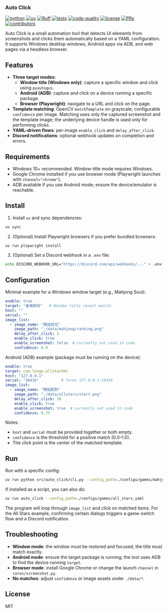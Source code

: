 ### Auto Click

[![python](https://img.shields.io/badge/-Python_3.10_%7C_3.11_%7C_3.12-blue?logo=python&logoColor=white)](https://github.com/pre-commit/pre-commit)
[![uv](https://img.shields.io/badge/-uv_dependency_management-2C5F2D?logo=python&logoColor=white)](https://docs.astral.sh/uv/)
[![Ruff](https://img.shields.io/endpoint?url=https://raw.githubusercontent.com/astral-sh/ruff/main/assets/badge/v2.json)](https://github.com/astral-sh/ruff)
[![tests](https://github.com/Mai0313/auto_click/actions/workflows/test.yml/badge.svg)](https://github.com/Mai0313/auto_click/actions/workflows/test.yml)
[![code-quality](https://github.com/Mai0313/auto_click/actions/workflows/code-quality-check.yml/badge.svg)](https://github.com/Mai0313/auto_click/actions/workflows/code-quality-check.yml)
[![license](https://img.shields.io/badge/License-MIT-green.svg?labelColor=gray)](https://github.com/Mai0313/auto_click/tree/master?tab=License-1-ov-file)
[![PRs](https://img.shields.io/badge/PRs-welcome-brightgreen.svg)](https://github.com/Mai0313/auto_click/pulls)
[![contributors](https://img.shields.io/github/contributors/Mai0313/auto_click.svg)](https://github.com/Mai0313/auto_click/graphs/contributors)

Auto Click is a small automation tool that detects UI elements from screenshots and clicks them automatically based on a YAML configuration. It supports Windows desktop windows, Android apps via ADB, and web pages via a headless browser.

## Features

- **Three target modes**:
  - **Window title (Windows only)**: capture a specific window and click using `pyautogui`.
  - **Android (ADB)**: capture and click on a device running a specific package.
  - **Browser (Playwright)**: navigate to a URL and click on the page.
- **Template matching**: OpenCV `matchTemplate` on grayscale; configurable `confidence` per image. Matching uses only the captured screenshot and the template image; the underlying device handle is used only for performing clicks.
- **YAML-driven flows**: per-image `enable_click` and `delay_after_click`.
- **Discord notifications**: optional webhook updates on completion and errors.

## Requirements

- Windows 10+ recommended. Window-title mode requires Windows.
- Google Chrome installed if you use browser mode (Playwright launches with `channel="chrome"`).
- ADB available if you use Android mode; ensure the device/emulator is reachable.

## Install

1) Install `uv` and sync dependencies:

```bash
uv sync
```

2) (Optional) Install Playwright browsers if you prefer bundled browsers:

```bash
uv run playwright install
```

3) (Optional) Set a Discord webhook in a `.env` file:

```bash
echo DISCORD_WEBHOOK_URL="https://discord.com/api/webhooks/..." > .env
```

## Configuration

Minimal example for a Windows window target (e.g., Mahjong Soul):

```yaml
enable: true
target: "雀魂麻将"   # Window title (exact match)
host: ""
serial: ""
image_list:
  - image_name: "開始段位"
    image_path: "./data/mahjong/ranking.png"
    delay_after_click: 1
    enable_click: true
    enable_screenshot: false  # currently not used in code
    confidence: 0.9
```

Android (ADB) example (package must be running on the device):

```yaml
enable: true
target: com.longe.allstarhmt
host: "127.0.0.1"
serial: "16416"          # forms 127.0.0.1:16416
image_list:
  - image_name: "開始配對"
    image_path: "./data/allstars/start.png"
    delay_after_click: 20
    enable_click: true
    enable_screenshot: true  # currently not used in code
    confidence: 0.75
```

Notes:
- `host` and `serial` must be provided together or both empty.
- `confidence` is the threshold for a positive match (0.0–1.0).
- The click point is the center of the matched template.

## Run

Run with a specific config:

```bash
uv run python src/auto_click/cli.py --config_path=./configs/games/mahjong.yaml
```

If installed as a script, you can also do:

```bash
uv run auto_click --config_path=./configs/games/all_stars.yaml
```

The program will loop through `image_list` and click on matched items. For the All Stars example, confirming certain dialogs triggers a game-switch flow and a Discord notification.

## Troubleshooting

- **Window mode**: the window must be restored and focused; the title must match exactly.
- **Android mode**: ensure the target package is running; the tool uses ADB to find the device running `target`.
- **Browser mode**: install Google Chrome or change the launch `channel` in `cores/screenshot.py`.
- **No matches**: adjust `confidence` or image assets under `./data/*`.

## License

MIT
